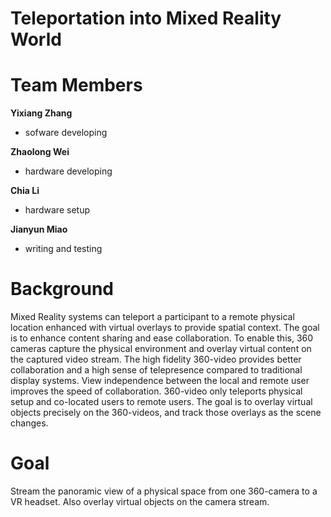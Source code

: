 # Teleportation into Mixed Reality World

# Team Members

**Yixiang Zhang**
* sofware developing
    
**Zhaolong Wei**
* hardware developing

**Chia Li**
* hardware setup

**Jianyun Miao**
* writing and testing
  
# Background
Mixed Reality systems can teleport a participant to a remote physical location
enhanced with virtual overlays to provide spatial context. The goal is to enhance content sharing
and ease collaboration. To enable this, 360 cameras capture the physical environment and overlay
virtual content on the captured video stream. The high fidelity 360-video provides better
collaboration and a high sense of telepresence compared to traditional display systems. View
independence between the local and remote user improves the speed of collaboration. 360-video
only teleports physical setup and co-located users to remote users. The goal is to overlay virtual
objects precisely on the 360-videos, and track those overlays as the scene changes.

# Goal
Stream the panoramic view of a physical space from one 360-camera to a VR headset. Also
overlay virtual objects on the camera stream.



